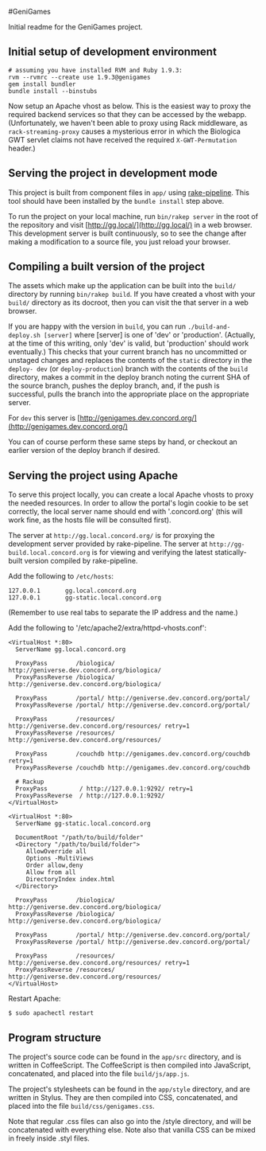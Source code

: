 #GeniGames

Initial readme for the GeniGames project.

## Initial setup of development environment

    # assuming you have installed RVM and Ruby 1.9.3:
    rvm --rvmrc --create use 1.9.3@genigames
    gem install bundler
    bundle install --binstubs

Now setup an Apache vhost as below. This is the easiest way to proxy the required backend services
so that they can be accessed by the webapp. (Unfortunately, we haven't been able to proxy using
Rack middleware, as `rack-streaming-proxy` causes a mysterious error in which the Biologica GWT
servlet claims not have received the required `X-GWT-Permutation` header.)

## Serving the project in development mode

This project is built from component files in `app/` using
[rake-pipeline](https://github.com/livingsocial/rake-pipeline). This tool should have been installed
by the `bundle install` step above.

To run the project on your local machine, run `bin/rakep server` in the root of the repository and
visit [http://gg.local/](http://gg.local/) in a web browser. This development server is built
continuously, so to see the change after making a modification to a source file, you just reload
your browser.

## Compiling a built version of the project

The assets which make up the application can be built into the `build/` directory by running
`bin/rakep build`. If you have created a vhost with your `build/` directory as its docroot, then
you can visit the that server in a web browser.

If you are happy with the version in `build`, you can run `./build-and-deploy.sh [server]` where
[server] is one of 'dev' or 'production'. (Actually, at the time of this writing, only 'dev' is
valid, but 'production' should work eventually.) This checks that your current branch has no
uncommitted or unstaged changes and replaces the contents of the `static` directory in the `deploy-
dev` (or `deploy-production`) branch with the contents of the `build` directory, makes a commit
in the deploy branch noting the current SHA of the source branch, pushes the deploy branch, and, if
the push is successful, pulls the branch into the appropriate place on the appropriate server.

For `dev` this server is [http://genigames.dev.concord.org/](http://genigames.dev.concord.org/)

You can of course perform these same steps by hand, or checkout an earlier version of the deploy
branch if desired.

## Serving the project using Apache

To serve this project locally, you can create a local Apache vhosts to proxy the needed resources.
In order to allow the portal's login cookie to be set correctly, the local server name should end
with '.concord.org' (this will work fine, as the hosts file will be consulted first).

The server at `http://gg.local.concord.org/` is for proxying the development server provided by
rake-pipeline. The server at `http://gg-build.local.concord.org` is for viewing and verifying the
latest statically-built version compiled by rake-pipeline.

Add the following to `/etc/hosts`:

    127.0.0.1       gg.local.concord.org
    127.0.0.1       gg-static.local.concord.org

(Remember to use real tabs to separate the IP address and the name.)

Add the following to '/etc/apache2/extra/httpd-vhosts.conf':

    <VirtualHost *:80>
      ServerName gg.local.concord.org

      ProxyPass        /biologica/ http://geniverse.dev.concord.org/biologica/
      ProxyPassReverse /biologica/ http://geniverse.dev.concord.org/biologica/

      ProxyPass        /portal/ http://geniverse.dev.concord.org/portal/
      ProxyPassReverse /portal/ http://geniverse.dev.concord.org/portal/

      ProxyPass        /resources/ http://geniverse.dev.concord.org/resources/ retry=1
      ProxyPassReverse /resources/ http://geniverse.dev.concord.org/resources/

      ProxyPass        /couchdb http://genigames.dev.concord.org/couchdb retry=1
      ProxyPassReverse /couchdb http://genigames.dev.concord.org/couchdb

      # Rackup
      ProxyPass         / http://127.0.0.1:9292/ retry=1
      ProxyPassReverse  / http://127.0.0.1:9292/
    </VirtualHost>

    <VirtualHost *:80>
      ServerName gg-static.local.concord.org

      DocumentRoot "/path/to/build/folder"
      <Directory "/path/to/build/folder">
         AllowOverride all
         Options -MultiViews
         Order allow,deny
         Allow from all
         DirectoryIndex index.html
      </Directory>

      ProxyPass        /biologica/ http://geniverse.dev.concord.org/biologica/
      ProxyPassReverse /biologica/ http://geniverse.dev.concord.org/biologica/

      ProxyPass        /portal/ http://geniverse.dev.concord.org/portal/
      ProxyPassReverse /portal/ http://geniverse.dev.concord.org/portal/

      ProxyPass        /resources/ http://geniverse.dev.concord.org/resources/ retry=1
      ProxyPassReverse /resources/ http://geniverse.dev.concord.org/resources/
    </VirtualHost>

Restart Apache:

    $ sudo apachectl restart

## Program structure

The project's source code can be found in the `app/src` directory, and is written in CoffeeScript. The
CoffeeScript is then compiled into JavaScript, concatenated, and placed into the file
`build/js/app.js`.

The project's stylesheets can be found in the `app/style` directory, and are written in Stylus. They
are then compiled into CSS, concatenated, and placed into the file `build/css/genigames.css`.

Note that regular .css files can also go into the /style directory, and will be concatenated with
everything else. Note also that vanilla CSS can be mixed in freely inside .styl files.
